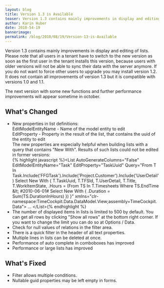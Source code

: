 ```yaml
---
layout: blog
title: Version 1.3 is Available
teaser: Version 1.3 contains mainly improvements in display and editing of lists. Please note that all users in a tenant have to switch to the new version as soon as the first user in the tenant installs this version, because users with older versions will not be able to sync their data with the server anymore. If you do not want to force other users to upgrade you may install version 1.2. It does not contain all improvements of version 1.3 but it is compatible with versions 1.0 and 1.1.
author: Karin Huber
date: 2010-54-19
bannerimage: 
permalink: /blog/2010/08/19/Version-13-is-Available
---
```


<p xmlns="http://www.w3.org/1999/xhtml">Version 1.3 contains mainly improvements in display and editing of lists. Please note that all users in a tenant have to switch to the new version as soon as the first user in the tenant installs this version, because users with older versions will not be able to sync their data with the server anymore. If you do not want to force other users to upgrade you may install version 1.2. It does not contain all improvements of version 1.3 but it is compatible with versions 1.0 and 1.1.</p><p xmlns="http://www.w3.org/1999/xhtml">The next version with some new functions and further performance improvements will appear sometime in october.</p><h2 xmlns="http://www.w3.org/1999/xhtml">What's Changed</h2><ul xmlns="http://www.w3.org/1999/xhtml">
  <li>New properties in list definitions:
<br />
EditModelEntityName - Name of the model entity to edit
<br />
EditProperty - Property in the result of the list, that contains the uuid of the entity to edit
<br />
The new properties are especially helpful when building lists with a query that contains "New With". Results of such lists could not be edited in former versions:
<br />{% highlight javascript %}&lt;List AutoGenerateColumns=&quot;False&quot; &#xA;EditModelEntityName=&quot;Task&quot; EditProperty=&quot;TaskUuid&quot; &#xA;Query=&quot;From T In Task.Include('FFGTask').Include('Project.Customer').Include('UserDetail') Select New With { T.TaskUuid, T.TFSId, T.UserDetail, T.Title, T.WorkItemState, .Hours = (From TS In       T.Timesheets Where TS.EndTime &amp;lt; #2010-06-01# Select New With { .Duration = Sum(TS.DurationInHours) }) }&quot; &#xA;xmlns=&quot;clr-namespace:TimeCockpit.Data.DataModel.View;assembly=TimeCockpit.Data&quot;&gt;&#xA;   ...&#xA;&lt;/List&gt;{% endhighlight %}<br /></li>
  <li>The number of displayed items in lists is limited to 500 by default. You can get all rows by clicking "Show all rows" at the bottom right corner. If you want to change the limit you can do so at Options / Data.</li>
  <li>Check for null values of relations in the filter area.</li>
  <li>There is a quick filter in the header of all text properties.</li>
  <li>Multiple lines in lists can be deleted at once.</li>
  <li>Performance of auto complete in comboboxes has improved</li>
  <li>Performance or large lists has improved</li>
</ul><h2 xmlns="http://www.w3.org/1999/xhtml">What's Fixed</h2><ul xmlns="http://www.w3.org/1999/xhtml">
  <li>Filter allows multiple conditions.</li>
  <li>Nullable guid properties may be left empty in forms.</li>
</ul>